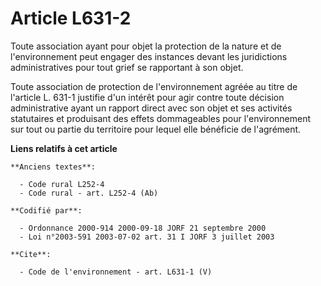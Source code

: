 # Article L631-2

Toute association ayant pour objet la protection de la nature et de l'environnement peut engager des instances devant les
juridictions administratives pour tout grief se rapportant à son objet.

Toute association de protection de l'environnement agréée au titre de l'article L. 631-1 justifie d'un intérêt pour agir
contre toute décision administrative ayant un rapport direct avec son objet et ses activités statutaires et produisant des
effets dommageables pour l'environnement sur tout ou partie du territoire pour lequel elle bénéficie de l'agrément.

**Liens relatifs à cet article**

	**Anciens textes**:

	  - Code rural L252-4
	  - Code rural - art. L252-4 (Ab)

	**Codifié par**:

	  - Ordonnance 2000-914 2000-09-18 JORF 21 septembre 2000
	  - Loi n°2003-591 2003-07-02 art. 31 I JORF 3 juillet 2003

	**Cite**:

	  - Code de l'environnement - art. L631-1 (V)
